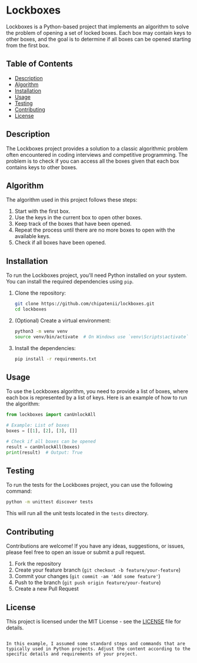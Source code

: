 # Lockboxes

Lockboxes is a Python-based project that implements an algorithm to solve the problem of opening a set of locked boxes. Each box may contain keys to other boxes, and the goal is to determine if all boxes can be opened starting from the first box.

## Table of Contents
- [Description](#description)
- [Algorithm](#algorithm)
- [Installation](#installation)
- [Usage](#usage)
- [Testing](#testing)
- [Contributing](#contributing)
- [License](#license)

## Description

The Lockboxes project provides a solution to a classic algorithmic problem often encountered in coding interviews and competitive programming. The problem is to check if you can access all the boxes given that each box contains keys to other boxes.

## Algorithm

The algorithm used in this project follows these steps:
1. Start with the first box.
2. Use the keys in the current box to open other boxes.
3. Keep track of the boxes that have been opened.
4. Repeat the process until there are no more boxes to open with the available keys.
5. Check if all boxes have been opened.

## Installation

To run the Lockboxes project, you'll need Python installed on your system. You can install the required dependencies using `pip`.

1. Clone the repository:
    ```bash
    git clone https://github.com/chipatenii/lockboxes.git
    cd lockboxes
    ```

2. (Optional) Create a virtual environment:
    ```bash
    python3 -m venv venv
    source venv/bin/activate  # On Windows use `venv\Scripts\activate`
    ```

3. Install the dependencies:
    ```bash
    pip install -r requirements.txt
    ```

## Usage

To use the Lockboxes algorithm, you need to provide a list of boxes, where each box is represented by a list of keys. Here is an example of how to run the algorithm:

```python
from lockboxes import canUnlockAll

# Example: List of boxes
boxes = [[1], [2], [3], []]

# Check if all boxes can be opened
result = canUnlockAll(boxes)
print(result)  # Output: True
```

## Testing

To run the tests for the Lockboxes project, you can use the following command:

```bash
python -m unittest discover tests
```

This will run all the unit tests located in the `tests` directory.

## Contributing

Contributions are welcome! If you have any ideas, suggestions, or issues, please feel free to open an issue or submit a pull request.

1. Fork the repository
2. Create your feature branch (`git checkout -b feature/your-feature`)
3. Commit your changes (`git commit -am 'Add some feature'`)
4. Push to the branch (`git push origin feature/your-feature`)
5. Create a new Pull Request

## License

This project is licensed under the MIT License - see the [LICENSE](LICENSE) file for details.

```

In this example, I assumed some standard steps and commands that are typically used in Python projects. Adjust the content according to the specific details and requirements of your project.
